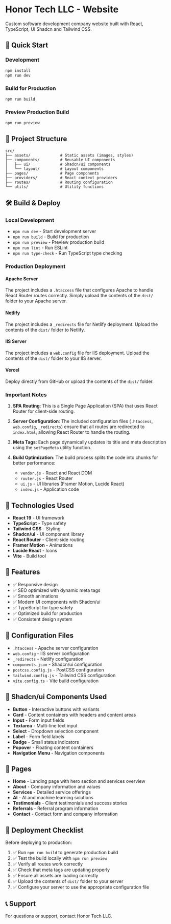 # Honor Tech LLC - Website

Custom software development company website built with React, TypeScript, UI Shadcn and Tailwind CSS.

## 🚀 Quick Start

### Development
```bash
npm install
npm run dev
```

### Build for Production
```bash
npm run build
```

### Preview Production Build
```bash
npm run preview
```

## 📁 Project Structure

```
src/
├── assets/             # Static assets (images, styles)
├── components/         # Reusable UI components
│   ├── ui/             # Shadcn/ui components
│   └── layout/         # Layout components
├── pages/              # Page components
├── providers/          # React context providers
├── routes/             # Routing configuration
└── utils/              # Utility functions
```

## 🛠️ Build & Deploy

### Local Development
- `npm run dev` - Start development server
- `npm run build` - Build for production
- `npm run preview` - Preview production build
- `npm run lint` - Run ESLint
- `npm run type-check` - Run TypeScript type checking

### Production Deployment

#### Apache Server
The project includes a `.htaccess` file that configures Apache to handle React Router routes correctly. Simply upload the contents of the `dist/` folder to your Apache server.

#### Netlify
The project includes a `_redirects` file for Netlify deployment. Upload the contents of the `dist/` folder to Netlify.

#### IIS Server
The project includes a `web.config` file for IIS deployment. Upload the contents of the `dist/` folder to your IIS server.

#### Vercel
Deploy directly from GitHub or upload the contents of the `dist/` folder.

### Important Notes

1. **SPA Routing**: This is a Single Page Application (SPA) that uses React Router for client-side routing.

2. **Server Configuration**: The included configuration files (`.htaccess`, `web.config`, `_redirects`) ensure that all routes are redirected to `index.html`, allowing React Router to handle the routing.

3. **Meta Tags**: Each page dynamically updates its title and meta description using the `setPageMeta` utility function.

4. **Build Optimization**: The build process splits the code into chunks for better performance:
   - `vendor.js` - React and React DOM
   - `router.js` - React Router
   - `ui.js` - UI libraries (Framer Motion, Lucide React)
   - `index.js` - Application code

## 🎨 Technologies Used

- **React 19** - UI framework
- **TypeScript** - Type safety
- **Tailwind CSS** - Styling
- **Shadcn/ui** - UI component library
- **React Router** - Client-side routing
- **Framer Motion** - Animations
- **Lucide React** - Icons
- **Vite** - Build tool

## 📱 Features

- ✅ Responsive design
- ✅ SEO optimized with dynamic meta tags
- ✅ Smooth animations
- ✅ Modern UI components with Shadcn/ui
- ✅ TypeScript for type safety
- ✅ Optimized build for production
- ✅ Consistent design system

## 🔧 Configuration Files

- `.htaccess` - Apache server configuration
- `web.config` - IIS server configuration  
- `_redirects` - Netlify configuration
- `components.json` - Shadcn/ui configuration
- `postcss.config.js` - PostCSS configuration
- `tailwind.config.js` - Tailwind CSS configuration
- `vite.config.ts` - Vite build configuration

## 🎨 Shadcn/ui Components Used

- **Button** - Interactive buttons with variants
- **Card** - Content containers with headers and content areas
- **Input** - Form input fields
- **Textarea** - Multi-line text input
- **Select** - Dropdown selection component
- **Label** - Form field labels
- **Badge** - Small status indicators
- **Popover** - Floating content containers
- **Navigation Menu** - Navigation components

## 📄 Pages

- **Home** - Landing page with hero section and services overview
- **About** - Company information and values
- **Services** - Detailed service offerings
- **AI** - AI and machine learning solutions
- **Testimonials** - Client testimonials and success stories
- **Referrals** - Referral program information
- **Contact** - Contact form and company information

## 🚀 Deployment Checklist

Before deploying to production:

1. ✅ Run `npm run build` to generate production build
2. ✅ Test the build locally with `npm run preview`
3. ✅ Verify all routes work correctly
4. ✅ Check that meta tags are updating properly
5. ✅ Ensure all assets are loading correctly
6. ✅ Upload the contents of `dist/` folder to your server
7. ✅ Configure your server to use the appropriate configuration file

## 📞 Support

For questions or support, contact Honor Tech LLC.
